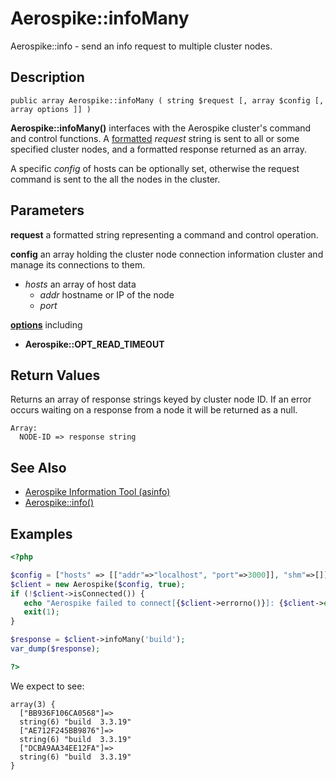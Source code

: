 
# Aerospike::infoMany

Aerospike::info - send an info request to multiple cluster nodes.

## Description

```
public array Aerospike::infoMany ( string $request [, array $config [, array options ]] )

```

**Aerospike::infoMany()** interfaces with the Aerospike cluster's command and
control functions.  A [formatted](http://www.aerospike.com/docs/tools/asinfo/)
*request* string is sent to all or some specified cluster nodes, and a
formatted response returned as an array.

A specific *config* of hosts can be optionally set, otherwise the request
command is sent to the all the nodes in the cluster.

## Parameters

**request** a formatted string representing a command and control operation.

**config** an array holding the cluster node connection information
cluster and manage its connections to them.

- *hosts* an array of host data
  - *addr* hostname or IP of the node
  - *port*

**[options](aerospike.md)** including
- **Aerospike::OPT_READ_TIMEOUT**

## Return Values

Returns an array of response strings keyed by cluster node ID. If an error
occurs waiting on a response from a node it will be returned as a null.
```
Array:
  NODE-ID => response string
```

## See Also

- [Aerospike Information Tool (asinfo)](http://www.aerospike.com/docs/tools/asinfo/)
- [Aerospike::info()](aerospike_info.md)

## Examples

```php
<?php

$config = ["hosts" => [["addr"=>"localhost", "port"=>3000]], "shm"=>[]];
$client = new Aerospike($config, true);
if (!$client->isConnected()) {
   echo "Aerospike failed to connect[{$client->errorno()}]: {$client->error()}\n";
   exit(1);
}

$response = $client->infoMany('build');
var_dump($response);

?>
```

We expect to see:

```
array(3) {
  ["BB936F106CA0568"]=>
  string(6) "build  3.3.19"
  ["AE712F245BB9876"]=>
  string(6) "build  3.3.19"
  ["DCBA9AA34EE12FA"]=>
  string(6) "build  3.3.19"
}
```

